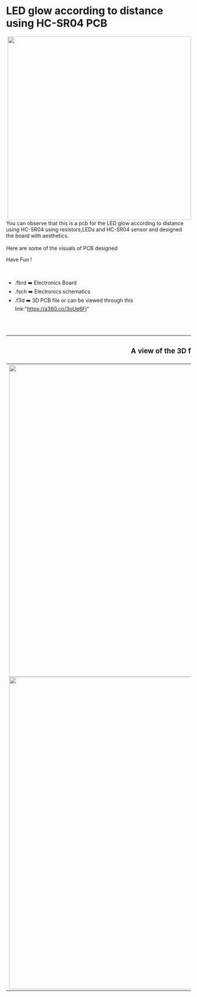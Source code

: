 


<h1>LED glow according to distance using HC-SR04 PCB</h1>

<div>
   <img width=500 align=right src="https://github.com/yatharthagr7/Dive-into-Electronics/blob/main/PCB%20Designs/40-LED%20glow%20according%20to%20distance%20using%20HC-SR04/HC-SR04_PCB%20v2.png"/>
   <p>You can observe that this is a pcb for the LED glow according to distance using HC-SR04 using resistors,LEDs and HC-SR04 sensor and designed the board with aesthetics.<br><br>Here are some of the visuals of PCB designed<br>
        
   Have Fun !
  </p>
<br>

   - .fbrd ➡️ Electronics Board
   - .fsch ➡️ Electronics schematics
   - .f3d  ➡️ 3D PCB file or can be viewed through this link:"https://a360.co/3oUe6Fj"
   
<br> <br>  
<div align=center>
   
| <h3>A view of the 3D file</h2> | <h3>Schematic Diagram for PCB</h3> |      
| --- | --- |
| <img width=850 align=center src="https://github.com/yatharthagr7/Dive-into-Electronics/blob/main/PCB%20Designs/40-LED%20glow%20according%20to%20distance%20using%20HC-SR04/img1.png"/><br><img width=850 align=center src="https://github.com/yatharthagr7/Dive-into-Electronics/blob/main/PCB%20Designs/40-LED%20glow%20according%20to%20distance%20using%20HC-SR04/img2.png"/> |    <img width="500" src="https://github.com/yatharthagr7/Dive-into-Electronics/blob/main/PCB%20Designs/40-LED%20glow%20according%20to%20distance%20using%20HC-SR04/schematics.png"> | 
 
</div>

 




